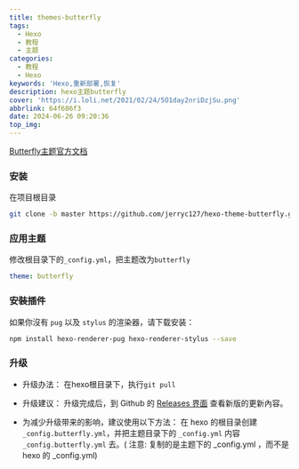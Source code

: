 ```yaml
---
title: themes-butterfly
tags:
  - Hexo
  - 教程
  - 主题
categories:
  - 教程
  - Hexo
keywords: 'Hexo,重新部署,恢复'
description: hexo主题butterfly
cover: 'https://i.loli.net/2021/02/24/5O1day2nriDzjSu.png'
abbrlink: 64f686f3
date: 2024-06-26 09:20:36
top_img:
---
```


[Butterfly主题官方文档](https://butterfly.js.org/)

### 安装 
在项目根目录

```bash
git clone -b master https://github.com/jerryc127/hexo-theme-butterfly.git themes/butterfly
```

### 应用主题
修改根目录下的`_config.yml`，把主题改为`butterfly`

```YAML
theme: butterfly
```

### 安裝插件
如果你沒有 `pug` 以及 `stylus` 的渲染器，请下载安装：

```bash
npm install hexo-renderer-pug hexo-renderer-stylus --save
```

### 升级

- 升级办法：
在hexo根目录下，执行`git pull`

- 升级建议：
升级完成后，到 Github 的 [Releases 界面](https://github.com/jerryc127/hexo-theme-butterfly/releases) 查看新版的更新內容。

- 为减少升级带来的影响，建议使用以下方法：
在 hexo 的根目录创建 `_config.butterfly.yml`，并把主题目录下的 `_config.yml` 内容 `_config.butterfly.yml` 去。( 注意: 复制的是主题下的 _config.yml ，而不是 hexo 的 _config.yml)